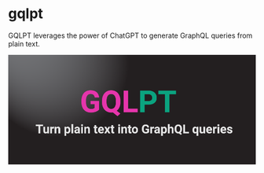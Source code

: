 # gqlpt

GQLPT leverages the power of ChatGPT to generate GraphQL queries from plain text.

![Banner](./assets/banner.png)
